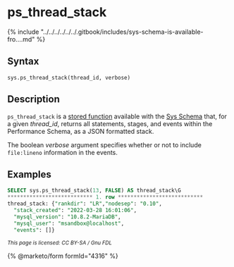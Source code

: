 # ps\_thread\_stack

{% include "../../../../../../.gitbook/includes/sys-schema-is-available-fro....md" %}

## Syntax

```
sys.ps_thread_stack(thread_id, verbose)
```

## Description

`ps_thread_stack` is a [stored function](../../../../../../server-usage/stored-routines/stored-functions/) available with the [Sys Schema](../) that, for a given _thread\_id_, returns all statements, stages, and events within the Performance Schema, as a JSON formatted stack.

The boolean _verbose_ argument specifies whether or not to include `file:lineno` information in the events.

## Examples

```sql
SELECT sys.ps_thread_stack(13, FALSE) AS thread_stack\G
*************************** 1. row ***************************
thread_stack: {"rankdir": "LR","nodesep": "0.10",
  "stack_created": "2022-03-28 16:01:06",
  "mysql_version": "10.8.2-MariaDB",
  "mysql_user": "msandbox@localhost",
  "events": []}
```

<sub>_This page is licensed: CC BY-SA / Gnu FDL_</sub>

{% @marketo/form formId="4316" %}
